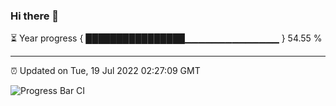 ### Hi there 👋

⏳ Year progress { ████████████████▁▁▁▁▁▁▁▁▁▁▁▁▁▁ } 54.55 %

---

⏰ Updated on Tue, 19 Jul 2022 02:27:09 GMT

![Progress Bar CI](https://github.com/ZhaoGui/ZhaoGui/workflows/Progress%20Bar%20CI/badge.svg)
